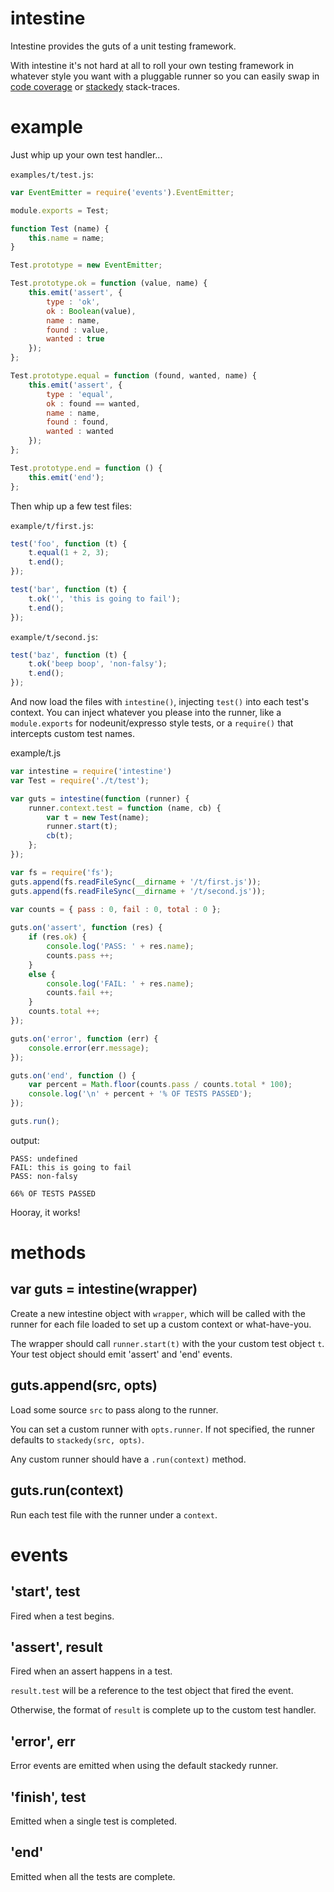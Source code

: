 intestine
=========

Intestine provides the guts of a unit testing framework.

With intestine it's not hard at all to roll your own testing framework in
whatever style you want with a pluggable runner so you can easily swap in
[code coverage](http://github.com/substack/node-bunker)
or [stackedy](https://github.com/substack/node-stackedy) stack-traces.

example
=======

Just whip up your own test handler...

`examples/t/test.js`:

````javascript
var EventEmitter = require('events').EventEmitter;

module.exports = Test;

function Test (name) {
    this.name = name;
}

Test.prototype = new EventEmitter;

Test.prototype.ok = function (value, name) {
    this.emit('assert', {
        type : 'ok',
        ok : Boolean(value),
        name : name,
        found : value,
        wanted : true
    });
};

Test.prototype.equal = function (found, wanted, name) {
    this.emit('assert', {
        type : 'equal',
        ok : found == wanted,
        name : name,
        found : found,
        wanted : wanted
    });
};

Test.prototype.end = function () {
    this.emit('end');
};
````

Then whip up a few test files:

`example/t/first.js`:

````javascript
test('foo', function (t) {
    t.equal(1 + 2, 3);
    t.end();
});

test('bar', function (t) {
    t.ok('', 'this is going to fail');
    t.end();
});
````

`example/t/second.js`:

````javascript
test('baz', function (t) {
    t.ok('beep boop', 'non-falsy');
    t.end();
});
````

And now load the files with `intestine()`, injecting `test()` into each test's
context. You can inject whatever you please into the runner, like a
`module.exports` for nodeunit/expresso style tests, or a `require()` that
intercepts custom test names.

example/t.js

````javascript
var intestine = require('intestine')
var Test = require('./t/test');

var guts = intestine(function (runner) {
    runner.context.test = function (name, cb) {
        var t = new Test(name);
        runner.start(t);
        cb(t);
    };
});

var fs = require('fs');
guts.append(fs.readFileSync(__dirname + '/t/first.js'));
guts.append(fs.readFileSync(__dirname + '/t/second.js'));

var counts = { pass : 0, fail : 0, total : 0 };
 
guts.on('assert', function (res) {
    if (res.ok) {
        console.log('PASS: ' + res.name);
        counts.pass ++;
    }
    else {
        console.log('FAIL: ' + res.name);
        counts.fail ++;
    }
    counts.total ++;
});

guts.on('error', function (err) {
    console.error(err.message);
});

guts.on('end', function () {
    var percent = Math.floor(counts.pass / counts.total * 100);
    console.log('\n' + percent + '% OF TESTS PASSED');
});

guts.run();
````

output:

    PASS: undefined
    FAIL: this is going to fail
    PASS: non-falsy
    
    66% OF TESTS PASSED

Hooray, it works!

methods
=======

var guts = intestine(wrapper)
-----------------------------

Create a new intestine object with `wrapper`, which will be called with the
runner for each file loaded to set up a custom context or what-have-you.

The wrapper should call `runner.start(t)` with the your custom test object `t`.
Your test object should emit 'assert' and 'end' events.

guts.append(src, opts)
----------------------

Load some source `src` to pass along to the runner.

You can set a custom runner with `opts.runner`.
If not specified, the runner defaults to `stackedy(src, opts)`.

Any custom runner should have a `.run(context)` method.

guts.run(context)
-----------------

Run each test file with the runner under a `context`.

events
======

'start', test
-------------

Fired when a test begins. 

'assert', result
----------------

Fired when an assert happens in a test.

`result.test` will be a reference to the test object that fired the event.

Otherwise, the format of `result` is complete up to the custom test handler.

'error', err
------------

Error events are emitted when using the default stackedy runner.

'finish', test
--------------

Emitted when a single test is completed.

'end'
-----

Emitted when all the tests are complete.
